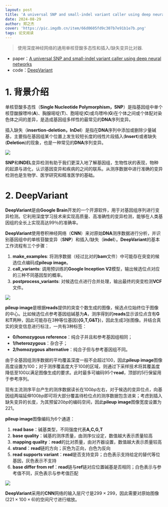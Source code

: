 ```yaml
---
layout: post
title: 'A universal SNP and small-indel variant caller using deep neural networks'
date: 2024-08-29
author: 郑之杰
cover: 'https://pic.imgdb.cn/item/66d0605fd9c307b7e91b1e7b.png'
tags: 论文阅读
---
```


> 使用深度神经网络的通用单核苷酸多态性和插入/缺失变异比对器.

- paper：[A universal SNP and small-indel variant caller using deep neural networks](https://www.nature.com/articles/nbt.4235)
- code：[DeepVariant](https://github.com/google/deepvariant)

# 1. 背景介绍

单核苷酸多态性（**Single Nucleotide Polymorphism，SNP**）是指基因组中单个核苷酸腺嘌呤(**A**)、胸腺嘧啶(**T**)、胞嘧啶(**C**)或鸟嘌呤(**G**)在个体之间或个体配对染色体之间的差异，是造成基因组多样性的最常见的**DNA**序列变异。

插入缺失（**insertion-deletion，InDel**）是指在**DNA**序列中添加或删除少量碱基，主要指在基因组某个位置上发生较短长度的线性片段插入(**Insert**)或者缺失(**Deletion**)的现象，也是一种常见的**DNA**序列变异。

![](https://pic.imgdb.cn/item/66d03dffd9c307b7e9efeaa1.png)

**SNP**和**INDEL**变异检测有助于我们更深入地了解基因组，生物性状的表现，物种的起源与进化，认识基因变异和疾病的之间的联系。从测序数据中进行准确的变异检测也是生物学、医学研究和精准医学的基础。

# 2. DeepVariant

**DeepVariant**是由**Google Brain**开发的一个开源软件，用于对基因组序列进行变异检测。它利用深度学习技术来实现高质量、高准确性的变异检测，能够在人类基因组的全长上实现高达99％的准确率。

**DeepVariant**使用卷积神经网络（**CNN**）来对原始**DNA**测序数据进行分析，并识别基因组中的单核苷酸变异（**SNP**）和插入/缺失（**indel**）。**DeepVariant**的基本工作流程有三个步骤：
1. **make_examples**: 将测序数据（经过比对的**bam**文件）中可能存在突变的候选位点编码成**pileup image**。
2. **call_variants**: 调用预训练的**Google Inception V2**模型，输出候选位点对应的三种不同基因型的概率。
3. **postprocess_variants**: 对候选位点进行合并处理，输出最终的突变检测**VCF**文件。

![](https://pic.imgdb.cn/item/66d03f3dd9c307b7e9f0fa2d.png)

**pileup image**是根据**reads**提供的突变个数生成的图像，候选点位始终位于图像的中心。比如候选位点参考基因组碱基为**A**，测序得到的**reads**显示该位点含有**G**和**T**两种，因此可能存在3种等位基因(**{G,T,G&T}**)，因此生成3张图像。并结合真实的突变信息进行标注，一共有3种标签：
- **0/homozygous reference**：纯合子并且和参考基因组相同；
- **1/heterozygous**：杂合子；
- **2/homozygous alternative**：纯合子但与参考基因组不同。

由于全基因组测序数据的平均覆盖深度一般不会超过$100$，因此**pileup image**图像高度设置为$100$；对于测序覆盖度大于$100$的区域，则通过下采样技术将其覆盖度降低至$100$以满足图像生成的要求。此时最多可编码$95$个**read**，顶部的$5$行保留用于参考序列。

现有主流测序平台产生的测序数据读长在$100bp$左右，对于候选的变异位点，向基因组两端延伸$100bp$即可将大部分覆盖待检位点的测序数据包含进来；考虑到插入缺失变异的长度，为其预留$20bp$的编码空间，因此**pileup image**图像宽度设置为$221$。

**pileup image**图像编码为$6$个通道：
1. **read base**：碱基类型，不同强度代表**A,C,G,T**
2. **base quality**：碱基的测序质量，由测序仪设定，数值越大表示质量较高
3. **mapping quality**：**read**的比对质量，由对齐器设置，数值越大表示质量较高
4. **strand**：**read**链的方向；灰色为正向，白色为反向
5. **read supports variant**：**read**是否支持变异；白色表示支持给定的替代等位基因，灰色表示不支持
6. **base differ from ref**：**read**链与**ref**链对应位置碱基是否相同；白色表示与参考值不同，灰色表示与参考值匹配

![](https://pic.imgdb.cn/item/66d05b05d9c307b7e9165d8f.png)

**DeepVariant**采用的**CNN**网络的输入层尺寸是$299×299$，因此需要对原始图像($221×100×6$)的空间尺寸进行缩放。